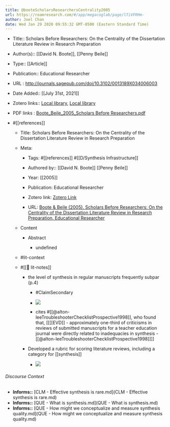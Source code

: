 ```yaml
---
title: @booteScholarsResearchersCentrality2005
url: https://roamresearch.com/#/app/megacoglab/page/lTiVFRHm-
author: Joel Chan
date: Wed Jan 29 2020 09:55:32 GMT-0500 (Eastern Standard Time)
---
```


- Title:: Scholars Before Researchers: On the Centrality of the Dissertation Literature Review in Research Preparation
- Author(s):: [[David N. Boote]], [[Penny Beile]]
- Type:: [[Article]]
- Publication:: Educational Researcher
- URL : http://journals.sagepub.com/doi/10.3102/0013189X034006003
- Date Added:: [[July 31st, 2021]]
- Zotero links:: [Local library](zotero://select/groups/2451508/items/A5R5AQPB), [Local library](https://www.zotero.org/groups/2451508/items/A5R5AQPB)
- PDF links : [Boote_Beile_2005_Scholars Before Researchers.pdf](zotero://open-pdf/groups/2451508/items/PDDGREPL)
- #[[references]]

    - Title: Scholars Before Researchers: On the Centrality of the Dissertation Literature Review in Research Preparation

    - Meta:

        - Tags: #[[references]] #[[D/Synthesis Infrastructure]]

        - Authored by:: [[David N. Boote]] [[Penny Beile]]

        - Year: [[2005]]

        - Publication: Educational Researcher

        - Zotero link: [Zotero Link](zotero://select/items/1_D4PXQ9UD)

        - URL: [Boote & Beile (2005). Scholars Before Researchers: On the Centrality of the Dissertation Literature Review in Research Preparation. Educational Researcher](http://journals.sagepub.com/doi/10.3102/0013189X034006003)

    - Content

        - Abstract

            - undefined

    - #lit-context

    - #[[📝 lit-notes]]

        - the level of synthesis in regular manuscripts frequently subpar (p.4)

            - #ClaimSecondary

            - ![](https://firebasestorage.googleapis.com/v0/b/firescript-577a2.appspot.com/o/imgs%2Fapp%2Fmegacoglab%2FNbJN82GKeI.png?alt=media&token=94bb3cf6-b064-4fe9-a64b-7b03468bd692)

            - cites #[[@alton-leeTroubleshooterChecklistProspective1998]], who found that, [[[[EVD]] - approximately one-third of criticisms in reviews of submitted manuscripts for a teacher education journal were directly related to inadequacies in synthesis - [[@alton-leeTroubleshooterChecklistProspective1998]]]]

        - Developed a rubric for scoring literature reviews, including a category for [[synthesis]]

            - ![](https://firebasestorage.googleapis.com/v0/b/firescript-577a2.appspot.com/o/imgs%2Fapp%2Fmegacoglab%2FyPK1uMfJyb?alt=media&token=4a2ebef2-85f1-48e7-b5a2-8a5ad89d5c4d)

###### Discourse Context

- **Informs::** [CLM - Effective synthesis is rare.md](CLM - Effective synthesis is rare.md)
- **Informs::** [QUE - What is synthesis.md](QUE - What is synthesis.md)
- **Informs::** [QUE - How might we conceptualize and measure synthesis quality.md](QUE - How might we conceptualize and measure synthesis quality.md)

